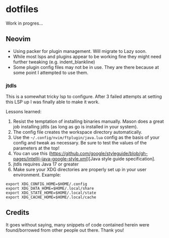 # dotfiles

Work in progres...

## Neovim
* Using packer for plugin management. Will migrate to Lazy soon.
* While most lsps and plugins appear to be working fine they might need further tweaking (e.g. indent_blankline)
* Some plugin config files may not be in use. They are there because at some point I attempted to use them.

### jtdls
This is a somewhat tricky lsp to configure. After 3 failed attempts at setting this LSP up I was finally able to make it work.

Lessons learned:

1. Resist the temptation of installing binaries manually. Mason does a great job installing jdtls (as long as go is installed in your system).
2. The config file creates the workspace directory automatically.
3. Use the ```~/.config/nvim/ftplugin/java.lua``` config as the basis of your config and tweak as necessary. Be sure to test the values of the parameters at the top!
4. You can use this (https://github.com/google/styleguide/blob/gh-pages/intellij-java-google-style.xml)[Java style guide specification].
5. jtdls requires Java 17 or greater
6. Make sure your XDG directories are properly set up in your user environment.
Example:
```
export XDG_CONFIG_HOME=$HOME/.config
export XDG_DATA_HOME=$HOME/.local/share
export XDG_STATE_HOME=$HOME/.local/state
export XDG_CACHE_HOME=$HOME/.local/cache
```

## Credits
It goes without saying, many snippets of code contained herein were found/borrowed from other people out there. Thank you!
